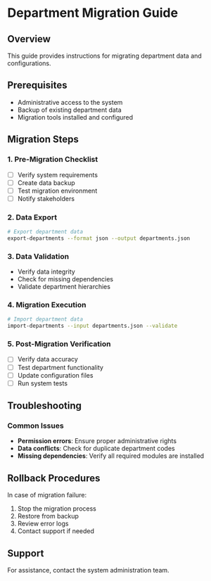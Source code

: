 # Department Migration Guide

## Overview
This guide provides instructions for migrating department data and configurations.

## Prerequisites
- Administrative access to the system
- Backup of existing department data
- Migration tools installed and configured

## Migration Steps

### 1. Pre-Migration Checklist
- [ ] Verify system requirements
- [ ] Create data backup
- [ ] Test migration environment
- [ ] Notify stakeholders

### 2. Data Export
```bash
# Export department data
export-departments --format json --output departments.json
```

### 3. Data Validation
- Verify data integrity
- Check for missing dependencies
- Validate department hierarchies

### 4. Migration Execution
```bash
# Import department data
import-departments --input departments.json --validate
```

### 5. Post-Migration Verification
- [ ] Verify data accuracy
- [ ] Test department functionality
- [ ] Update configuration files
- [ ] Run system tests

## Troubleshooting

### Common Issues
- **Permission errors**: Ensure proper administrative rights
- **Data conflicts**: Check for duplicate department codes
- **Missing dependencies**: Verify all required modules are installed

## Rollback Procedures
In case of migration failure:
1. Stop the migration process
2. Restore from backup
3. Review error logs
4. Contact support if needed

## Support
For assistance, contact the system administration team.